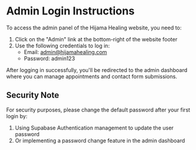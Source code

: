 
# Admin Login Instructions

To access the admin panel of the Hijama Healing website, you need to:

1. Click on the "Admin" link at the bottom-right of the website footer
2. Use the following credentials to log in:
   - Email: admin@hijamahealing.com
   - Password: admin123

After logging in successfully, you'll be redirected to the admin dashboard where you can manage appointments and contact form submissions.

## Security Note

For security purposes, please change the default password after your first login by:
1. Using Supabase Authentication management to update the user password
2. Or implementing a password change feature in the admin dashboard

